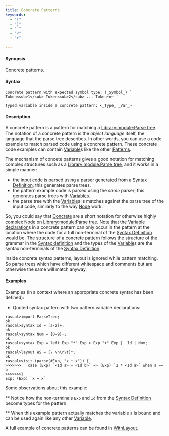 ```yaml
---
title: Concrete Patterns
keywords:
  - "("
  - ")"
  - "`"
  - "<"
  - ">"

---
```


#### Synopsis

Concrete patterns.

#### Syntax

```rascal
Concrete pattern with expected symbol type: (_Symbol_) ` Token<sub>1</sub> Token<sub>2</sub> ... Token~n~ `
```
```rascal
Typed variable inside a concrete pattern: <_Type_ _Var_>
```

#### Description

A concrete pattern is a pattern for matching a [Library:module:Parse tree](../../../Library/ParseTree). The notation of a concrete pattern is the *object language* itself, the language that the parse tree describes. 
In other words, you can use a code example to match parsed code using a concrete pattern. These concrete code examples can contain [Variable](../../../Rascal/Patterns/Variable)s like the other [Patterns](../../..//Rascal/Patterns).

The mechanism of concete patterns gives a good notation for matching complex structures such as a [Library:module:Parse tree](../../../Library/ParseTree), and it works in a simple manner:
   
   * the input code is parsed using a parser generated from a [Syntax Definition](../../../Rascal/Declarations/SyntaxDefinition); this generates parse trees.
   * the pattern example code is parsed using the *same* parser; this generates parse trees with [Variable](../../../Rascal/Patterns/Variable)s.
   * the parse tree with the [Variable](../../../Rascal/Patterns/Variable)s is matches against the parse tree of the input code, similarly to the way [Node](../../../Rascal/Patterns/Node) work.     
 
So, you could say that [Concrete](../../../Rascal/Patterns/Concrete) are a short notation for otherwise highly complex [Node](../../../Rascal/Patterns/Node) on [Library:module:Parse tree](../../../Library/ParseTree).  Note that the [Variable declaration](../../../Rascal/Patterns/VariableDeclaration)s in a concrete pattern can
only occur in the pattern at the location where the code for a full non-terminal of the [Syntax Definition](../../../Rascal/Declarations/SyntaxDefinition) would be. The structure of a concrete pattern follows the structure of the 
grammar in the [Syntax definition](../../../Rascal/Declarations/SyntaxDefinition) and the types of the [Variable](../../../Rascal/Patterns/Variable)s are the syntax non-terminals of the [Syntax Definition](../../../Rascal/Declarations/SyntaxDefinition).  

Inside concrete syntax patterns, layout is ignored while pattern matching. So parse trees which have different whitespace and comments but are otherwise the same will match anyway.

#### Examples

Examples (in a context where an appropriate concrete syntax has been defined):

*  Quoted syntax pattern with two pattern variable declarations:

```rascal-shell
rascal>import ParseTree;
ok
rascal>syntax Id = [a-z]+;
ok
rascal>syntax Num = [0-9]+;
ok
rascal>syntax Exp = left Exp "*" Exp > Exp "+" Exp |  Id | Num;
ok
rascal>layout WS = [\ \n\r\t]*;
ok
rascal>visit (parse(#Exp, "x + x")) {
>>>>>>>   case (Exp) `<Id a> + <Id b>` => (Exp) `2 * <Id a>` when a == b
>>>>>>>}
Exp: (Exp) `x + x`
```
Some observations about this example:

** Notice how the non-terminals `Exp` and `Id` from the [Syntax Definition](../../../Rascal/Declarations/SyntaxDefinition) become types for the pattern.

** When this example pattern actually matches the variable `a` is bound and can be used again like any other [Variable](../../../Rascal/Patterns/Variable). 


A full example of concrete patterns can be found in [WithLayout](../../../Recipes/Languages/Exp/Concrete/WithLayout).


